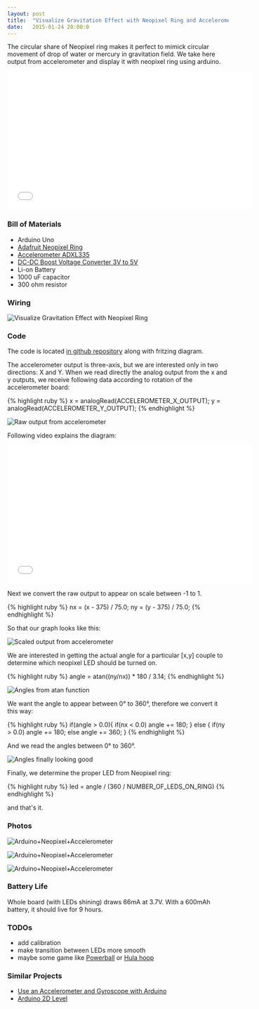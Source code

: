 ```yaml
---
layout: post
title:  "Visualize Gravitation Effect with Neopixel Ring and Accelerometer"
date:   2015-01-24 20:00:0
---
```


The circular share of Neopixel ring makes it perfect to mimick circular movement of drop of water or mercury in gravitation field. We take here output from accelerometer and display it with neopixel ring using arduino.

<iframe width="560" height="315" src="//www.youtube.com/embed/YJ9w8hs3sj0" frameborder="0" allowfullscreen></iframe>



### Bill of Materials

* Arduino Uno
* [Adafruit Neopixel Ring](http://www.adafruit.com/product/1463)
* [Accelerometer ADXL335](http://www.ebay.com/itm/3-axis-Analog-Output-Accelerometer-Module-angular-transducer-for-Arduino-ADXL335-/271499551321?ssPageName=ADME:L:OC:US:3160)
* [DC-DC Boost Voltage Converter 3V to 5V](http://www.ebay.com.au/itm/Mini-DC-DC-Boost-Converter-Step-up-Voltage-Power-Supply-Module-3-5V-to-5V-3A-/171015171769?ssPageName=ADME:L:OU:US:3160)
* Li-on Battery
* 1000 uF capacitor
* 300 ohm resistor

### Wiring

![Visualize Gravitation Effect with Neopixel Ring]({{site.baseurl}}/images/neopixel-gravitation.png "Visualize Gravitation Effect with Neopixel Ring")

### Code

The code is located [in github repository](https://github.com/petervojtek/neopixel-gravitation/blob/master/neopixel_gravitation_arduino/neopixel_gravitation_arduino.ino) along with fritzing diagram.

The accelerometer output is three-axis, but we are interested only in two directions: X and Y.
When we read directly the analog output from the x and y outputs, we receive following data according to rotation of the accelerometer board:

{% highlight ruby %}
x = analogRead(ACCELEROMETER_X_OUTPUT);
y = analogRead(ACCELEROMETER_Y_OUTPUT);
{% endhighlight %}

![Raw output from accelerometer]({{site.baseurl}}/images/neopixel-graph1.jpg "Raw output from accelerometer")

Following video explains the diagram:

<iframe width="560" height="315" src="//www.youtube.com/embed/VIzPnZczjrc" frameborder="0" allowfullscreen></iframe>

Next we convert the raw output to appear on scale between -1 to 1.

{% highlight ruby %}
nx = (x - 375) / 75.0;
ny = (y - 375) / 75.0;
{% endhighlight %}

So that our graph looks like this:

![Scaled output from accelerometer]({{site.baseurl}}/images/neopixel-graph2.jpg "Scaled output from accelerometer")

We are interested in getting the actual angle for a particular [x,y] couple to determine which neopixel LED should be turned on.

{% highlight ruby %}
angle = atan((ny/nx)) * 180 / 3.14;
{% endhighlight %}

![Angles from atan function]({{site.baseurl}}/images/neopixel-graph3.jpg "Angles from atan function")

We want the angle to appear between 0&deg; to 360&deg;, therefore we convert it this way:

{% highlight ruby %}
if(angle > 0.0){
    if(nx < 0.0)
      angle += 180;
  } 
  else {
    if(ny > 0.0)
      angle += 180;
    else
      angle += 360;
  }
{% endhighlight %}

And we read the angles between 0&deg; to 360&deg;.

![Angles finally looking good]({{site.baseurl}}/images/neopixel-graph4.jpg "Angles finally looking good")

Finally, we determine the proper LED from Neopixel ring:

{% highlight ruby %}
led = angle / (360 / NUMBER_OF_LEDS_ON_RING)
{% endhighlight %}

and that's it.

### Photos

![Arduino+Neopixel+Accelerometer]({{site.baseurl}}/images/neopixel-board1.jpg "Arduino+Neopixel+Accelerometer")

![Arduino+Neopixel+Accelerometer]({{site.baseurl}}/images/neopixel-board2.jpg "Arduino+Neopixel+Accelerometer")

![Arduino+Neopixel+Accelerometer]({{site.baseurl}}/images/neopixel-board3.jpg "Arduino+Neopixel+Accelerometer")

### Battery Life

Whole board (with LEDs shining) draws 66mA at 3.7V. With a 600mAh battery, it should live for 9 hours.

### TODOs

* add calibration 
* make transition between LEDs more smooth
* maybe some game like [Powerball](https://powerballs.com) or [Hula hoop](http://en.wikipedia.org/wiki/Hula_hoop)

### Similar Projects

* [Use an Accelerometer and Gyroscope with Arduino](http://www.instructables.com/id/Use-an-Accelerometer-and-Gyroscope-with-Arduino/)
* [Arduino 2D Level](http://www.instructables.com/id/Arduino-2D-Level/step6/Move-the-Circle-by-Tilting/)

